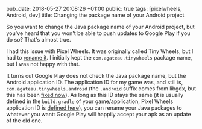 pub_date: 2018-05-27 20:08:26 +01:00
public: true
tags: [pixelwheels, Android, dev]
title: Changing the package name of your Android project

So you want to change the Java package name of your Android project, but you've heard that you won't be able to push updates to Google Play if you do so? That's almost true.

<!-- break -->

I had this issue with Pixel Wheels. It was originally called Tiny Wheels, but I had to [rename it][rename]. I initially kept the `com.agateau.tinywheels` package name, but I was not happy with that.

It turns out Google Play does not check the Java package name, but the Android application ID. The application ID for my game was, and still is, `com.agateau.tinywheels.android` (the `.android` suffix comes from libgdx, but this has been [fixed now][android-suffix]). As long as this ID stays the same (it is usually defined in the `build.gradle` of your game/application, Pixel Wheels application ID is [defined here][pw-applicationId]), you can rename your Java packages to whatever you want: Google Play will happily accept your apk as an update of the old one.

[rename]: /2018/tinywheels-0-5-0
[android-suffix]: https://github.com/libgdx/libgdx/commit/816cc0cda01ff5260fcec39e166dcc6cf79dcc3a
[pw-applicationId]: https://github.com/agateau/pixelwheels/blob/master/android/build.gradle#L5
